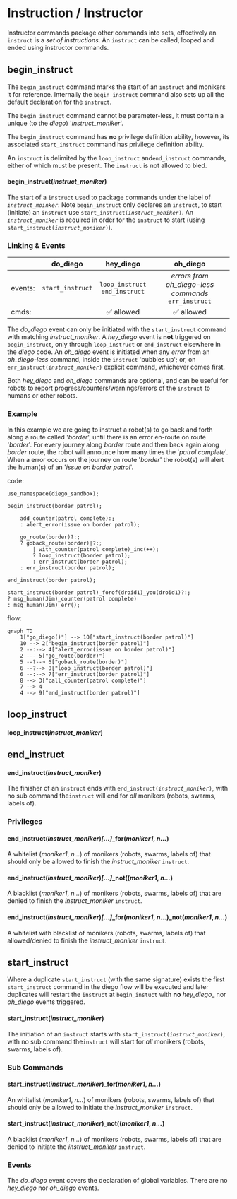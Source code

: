 # Instruction / Instructor

Instructor commands package other commands into sets, effectively an ``instruct`` is a *set of instructions*.  An ``instruct`` can be called, looped and ended using instructor commands.

## begin_instruct
The ``begin_instruct`` command marks the start of an ``instruct`` and monikers it for reference.  Internally the ``begin_instruct`` command also sets up all the default declaration for the ``instruct``.

The ```begin_instruct``` command  cannot be parameter-less, it must contain a unique (to the *diego*) '*instruct_moniker*'.

The ```begin_instruct``` command has **no** privilege definition ability, however, its associated ``start_instruct`` command has privilege definition ability.

An ``instruct`` is delimited by the ```loop_instruct``` and```end_instruct``` commands, either of which must be present.  The ``instruct`` is not allowed to bled.
#### begin_instruct(*instruct_moniker*)
The start of a ```instruct``` used to package commands under the label of *```instruct_moinker```*.    Note ```begin_instruct``` only declares an ```instruct```, to start (initiate) an ```instruct``` use ```start_instruct(```*```instruct_moniker```*```)```.
An *```instruct_moniker```* is required in order for the ```instruct```  to start (using ```start_instruct(```*```instruct_moniker```*```)```).
### Linking & Events
| | do_diego | hey_diego | oh_diego |
|--|:--:|:--:|:--:|
| events: | ```start_instruct``` |```loop_instruct```<br>```end_instruct``` | *errors from oh_diego-less commands*<br>``err_instruct`` |
| cmds: |  | ✅ allowed | ✅ allowed |
The _do_diego_ event can only be initiated with the ```start_instruct``` command with matching *instruct_moniker*.   A _hey_diego_ event is **not** triggered on ```begin_instruct```, only through ```loop_instruct``` or ```end_instruct``` elsewhere in the _diego_ code.    An _oh_diego_ event is initiated when any _error_ from an _oh_diego-less_ command, inside the ``instruct`` 'bubbles up'; or, on ``err_instruct(``*``instruct_moniker``*``)`` explicit command, whichever comes first.

Both _hey_diego_ and _oh_diego_ commands are optional, and can be useful for robots to report progress/counters/warnings/errors of the ```instruct``` to humans or other robots.
### Example
In this example we are going to instruct a robot(s) to go back and forth along a route called '*border*', until there is an error en-route on route '*border*'.  For every journey along *border* route and then back again along *border* route, the robot will announce how many times the '*patrol complete*'.  When a error occurs on the journey on route '*border*' the robot(s) will alert the human(s) of an '*issue on border patrol*'.

code:
```diego
use_namespace(diego_sandbox);

begin_instruct(border patrol);
  	
  	add_counter(patrol complete):;
  	: alert_error(issue on border patrol);
  	  
    go_route(border)?:;
    ? goback_route(border)|?:;
    	| with_counter(patrol complete)_inc(++);
    	? loop_instruct(border patrol);
        : err_instruct(border patrol);
    : err_instruct(border patrol);

end_instruct(border patrol);

start_instruct(border patrol)_forof(droid1)_you(droid1)?:;
? msg_human(Jim)_counter(patrol complete)
: msg_human(Jim)_err();
```
flow:
```mermaid
graph TD
    1["go_diego()"] --> 10["start_instruct(border patrol)"]
    10 --> 2["begin_instruct(border patrol)"]
    2 --:--> 4["alert_error(issue on border patrol)"]
    2 --- 5["go_route(border)"]
    5 --?--> 6["goback_route(border)"]
    6 --?--> 8["loop_instruct(border patrol)"]
    6 --:--> 7["err_instruct(border patrol)"]
    8 --> 3["call_counter(patrol complete)"]
    7 --> 4
    4 --> 9["end_instruct(border patrol)"]
```






## loop_instruct
#### loop_instruct(*instruct_moniker*)
## <a name="end_instruct"></a>end_instruct
#### end_instruct(*instruct_moniker*)
The finisher of an ```instruct``` ends with  ```end_instruct(```*```instruct_moniker```*```)```, with no sub command the```instruct``` will end  for _all_ monikers (robots, swarms, labels of).
### Privileges
#### end_instruct(*instruct_moniker*)*[...]*_for(*moniker1*, *n...*)
A whitelist (*moniker1*, *n...*) of monikers (robots, swarms, labels of) that should only be allowed to finish the *instruct_moniker* ```instruct```.
#### end_instruct(*instruct_moniker*)*[...]*_not((*moniker1*, *n...*)
A blacklist (*moniker1*, *n...*) of monikers (robots, swarms, labels of) that are denied to finish the *instruct_moniker* ```instruct```.
#### end_instruct(*instruct_moniker*)*[...]*_for(*moniker1*, *n...*)_not(*moniker1*, *n...*)
A whitelist with blacklist of monikers (robots, swarms, labels of) that allowed/denied to finish the *instruct_moniker* ```instruct```.
## <a name="start_instruct"></a>start_instruct
Where a duplicate ```start_instruct``` (with the same signature) exists the first ```start_instruct``` command in the diego flow will be executed and later duplicates will restart the ```instruct``` at ```begin_instuct``` with **no** _hey_diego__ nor _oh_diego_ events triggered.
#### start_instruct(*instruct_moniker*)
The initiation of an ```instruct``` starts with  ```start_instruct(```*```instruct_moniker```*```)```, with no sub command the```instruct``` will start for _all_ monikers (robots, swarms, labels of).
### Sub Commands
#### start_instruct(*instruct_moniker*)_for(*moniker1*, *n...*)
An whitelist (*moniker1*, *n...*) of monikers (robots, swarms, labels of) that should only be allowed to initiate the *instruct_moniker* ```instruct```.
#### start_instruct(*instruct_moniker*)_not((*moniker1*, *n...*)
A blacklist (*moniker1*, *n...*) of monikers (robots, swarms, labels of) that are denied to initiate the *instruct_moniker* ```instruct```.
### Events
The _do_diego_ event covers the declaration of global variables.  There are no _hey_diego_ nor  _oh_diego_ events.
